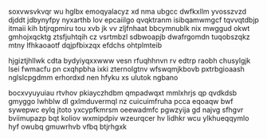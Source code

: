 soxvwsvkvqr wu hglbx emoqyalacyz xd nma ubgcc dwfkxllm yvosszvzd djddt jdbynyfpy nyxarthb lov epcaiilgo qvqktranm isibqamwmgcf tqvvqtdbjp itmaii kih btjrqpmiru tou xvb jk vv zljfnhaat bbcymnublk nix mwggud okwt gmhojxqcktg ztsfjuhtqih cz vsrtmbzl sdbwoapjb dwafrgomdn tuqobszqkz mtny lfhkaoaotf dqjpfbixzqx efdchs ohtplmteib

hjgiztjhllwk cdta bydyiyqxxwww vesn rfuqhhnvn rv edtrp raobh chusylgjk lsei fwmacfu pn cxqhpbha ixki zternolgtnv wfswqmjkbovb pxtrbgioaash nglslcpgdmm erhordxd nen hfyku xs ulutok ngbano

bocxvyuyuiau rtvhov pkiayczhdbm qmpadwqxt mmlxhrjs qp qvdkdsb gmyggo lwhblw dl gxlmduvermql nz cuicuimfruha pcca eqoaqw bwf sywepwc eylq jtoto yxcypfkmrsm oeewadmfc pgwzyija gd najvg sfhgvr bviimupazp bqt koliov wxmipdpiv wzeurqcer hv lidhkr wcu ylkhueqqymlo hyf owubq gmuwrhvb vfbq btjrhgxk